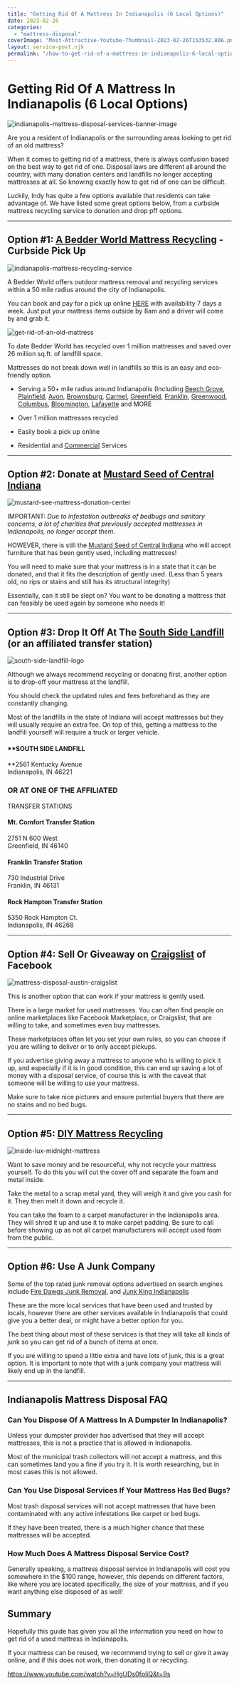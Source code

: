 ```yaml
---
title: "Getting Rid Of A Mattress In Indianapolis (6 Local Options)"
date: 2023-02-26
categories: 
  - "mattress-disposal"
coverImage: "Most-Attractive-Youtube-Thumbnail-2023-02-26T153532.806.png"
layout: service-post.njk
permalink: "/how-to-get-rid-of-a-mattress-in-indianapolis-6-local-options.html"
---
```


# Getting Rid Of A Mattress In Indianapolis (6 Local Options)

![indianapolis-mattress-disposal-services-banner-image](/filtered-images/Most-Attractive-Youtube-Thumbnail-2023-02-26T153532.806-1024x576.png)

Are you a resident of Indianapolis or the surrounding areas looking to get rid of an old mattress?

When it comes to getting rid of a mattress, there is always confusion based on the best way to get rid of one. Disposal laws are different all around the country, with many donation centers and landfills no longer accepting mattresses at all. So knowing exactly how to get rid of one can be difficult.

Luckily, Indy has quite a few options available that residents can take advantage of. We have listed some great options below, from a curbside mattress recycling service to donation and drop pff options.

* * *

## Option #1: [A Bedder World Mattress Recycling](https://www.abedderworld.com/mattress-recycling-indianapolis-in/) - Curbside Pick Up

![indianapolis-mattress-recycling-service](/filtered-images/Screen-Shot-2023-02-26-at-2.58.50-PM-1024x590.png)

A Bedder World offers outdoor mattress removal and recycling services within a 50 mile radius around the city of Indianapolis.

You can book and pay for a pick up online [HERE](https://www.abedderworld.com/Indianapolis-IN) with availability 7 days a week. Just put your mattress items outside by 8am and a driver will come by and grab it.

![get-rid-of-an-old-mattress](/filtered-images/6b8d3937d4b0ebd83f2bba053359942f.jpg)

To date Bedder World has recycled over 1 million mattresses and saved over 26 million sq.ft. of landfill space.

Mattresses do not break down well in landfills so this is an easy and eco-friendly option.

- Serving a 50+ mile radius around Indianapolis (Including [Beech Grove](https://www.abedderworld.com/Beech-Grove-IN), [Plainfield](https://www.abedderworld.com/Plainfield-IN), [Avon](https://www.abedderworld.com/Avon-IN), [Brownsburg](https://www.abedderworld.com/Brownsburg-IN), [Carmel](https://www.abedderworld.com/Carmel-IN), [Greenfield](https://www.abedderworld.com/Greenfield-IN), [Franklin](https://www.abedderworld.com/Franklin-IN), [Greenwood](https://www.abedderworld.com/Greenwood-IN), [Columbus](https://www.abedderworld.com/Columbus-IN), [Bloomington](https://www.abedderworld.com/Bloomington-IN), [Lafayette](https://www.abedderworld.com/Lafayette-IN) and MORE

- Over 1 million mattresses recycled

- Easily book a pick up online

- Residential and [Commercial](https://www.abedderworld.com/commercial/) Services

* * *

## Option #2: Donate at [Mustard Seed of Central Indiana](https://mustardseedindy.org/#:~:text=We%20collect%20donations%20of%20gently,home%20with%20Mustard%20Seed%20families.)

![mustard-see-mattress-donation-center](/filtered-images/MustardSeed_Small2.jpeg)

IMPORTANT: _Due to infestation outbreaks of bedbugs and sanitary concerns, a lot of charities that previously accepted mattresses in Indianapolis, no longer accept them._

HOWEVER, there is still the [Mustard Seed of Central Indiana](https://mustardseedindy.org/#:~:text=We%20collect%20donations%20of%20gently,home%20with%20Mustard%20Seed%20families.) who will accept furniture that has been gently used, including mattresses!

You will need to make sure that your mattress is in a state that it can be donated, and that it fits the description of gently used. (Less than 5 years old, no rips or stains and still has its structural integrity)

Essentially, can it still be slept on? You want to be donating a mattress that can feasibly be used again by someone who needs it!

* * *

## Option #3: Drop It Off At The [South Side Landfill](https://www.ssidelandfill.com/) (or an affiliated transfer station)

![south-side-landfill-logo](/filtered-images/ssl-logo-web-header.png)

Although we always recommend recycling or donating first, another option is to drop-off your mattress at the landfill.

You should check the updated rules and fees beforehand as they are constantly changing.

Most of the landfills in the state of Indiana will accept mattresses but they will usually require an extra fee. On top of this, getting a mattress to the landfill yourself will require a truck or larger vehicle.

#### **SOUTH SIDE LANDFILL  
**2561 Kentucky Avenue  
Indianapolis, IN 46221

### OR AT ONE OF THE AFFILIATED  
TRANSFER STATIONS

#### **Mt. Comfort Transfer Station**  
2751 N 600 West  
Greenfield, IN 46140

#### **Franklin Transfer Station**  
730 Industrial Drive  
Franklin, IN 46131

#### **Rock Hampton Transfer Station**  
5350 Rock Hampton Ct.  
Indianapolis, IN 46268

* * *

## Option #4: Sell Or Giveaway on [Craigslist](https://indianapolis.craigslist.org/) of Facebook

![mattress-disposal-austin-craigslist](/filtered-images/Screen-Shot-2019-12-11-at-8.06.07-AM-edited.png)

This is another option that can work if your mattress is gently used.

There is a large market for used mattresses. You can often find people on online marketplaces like Facebook Marketplace, or Craigslist, that are willing to take, and sometimes even buy mattresses.

These marketplaces often let you set your own rules, so you can choose if you are willing to deliver or to only accept pickups.

If you advertise giving away a mattress to anyone who is willing to pick it up, and especially if it is in good condition, this can end up saving a lot of money with a disposal service, of course this is with the caveat that someone will be willing to use your mattress.

Make sure to take nice pictures and ensure potential buyers that there are no stains and no bed bugs.

* * *

## Option #5: [DIY Mattress Recycling](https://www.abedderworld.com/how-to-recycle-a-mattress/)

![inside-lux-midnight-mattress](/filtered-images/IMG_3264-768x1024.jpeg)

Want to save money and be resourceful, why not recycle your mattress yourself. To do this you will cut the cover off and separate the foam and metal inside.

Take the metal to a scrap metal yard, they will weigh it and give you cash for it. They then melt it down and recycle it.

You can take the foam to a carpet manufacturer in the Indianapolis area. They will shred it up and use it to make carpet padding. Be sure to call before showing up as not all carpet manufacturers will accept used foam from the public.

* * *

## Option #6: Use A Junk Company

Some of the top rated junk removal options advertised on search engines include [Fire Dawgs Junk Removal](https://firedawgsjunkremoval.com/), and [Junk King Indianapolis](https://www.junk-king.com/locations/indianapolis?utm_source=gmb&utm_medium=local&utm_campaign=yext)

These are the more local services that have been used and trusted by locals, however there are other services available in Indianapolis that could give you a better deal, or might have a better option for you.

The best thing about most of these services is that they will take all kinds of junk so you can get rid of a bunch of items at once.

If you are willing to spend a little extra and have lots of junk, this is a great option. It is important to note that with a junk company your mattress will likely end up in the landfill.

* * *

## Indianapolis Mattress Disposal FAQ

### **Can You Dispose Of A Mattress In A Dumpster In Indianapolis?**

Unless your dumpster provider has advertised that they will accept mattresses, this is not a practice that is allowed in Indianapolis.

Most of the municipal trash collectors will not accept a mattress, and this can sometimes land you a fine if you try it. It is worth researching, but in most cases this is not allowed.

### **Can You Use Disposal Services If Your Mattress Has Bed Bugs?**

Most trash disposal services will not accept mattresses that have been contaminated with any active infestations like carpet or bed bugs.

If they have been treated, there is a much higher chance that these mattresses will be accepted.

### **How Much Does A Mattress Disposal Service Cost?**

Generally speaking, a mattress disposal service in Indianapolis will cost you somewhere in the $100 range, however, this depends on different factors, like where you are located specifically, the size of your mattress, and if you want anything else disposed of as well!

## **Summary**

Hopefully this guide has given you all the information you need on how to get rid of a used mattress in Indianapolis.

If your mattress can be reused, we recommend trying to sell or give it away online, and if this does not work, then donating it or recycling.

https://www.youtube.com/watch?v=HgUDs0fpliQ&t=9s

